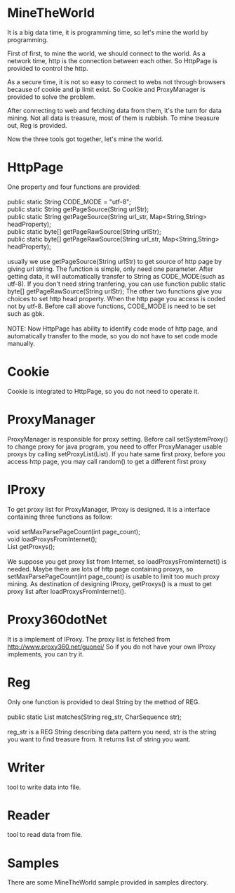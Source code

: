 # MineTheWorld
It is a big data time, it is programming time, so let's mine the world by programming.

First of first, to mine the world, we should connect to the world.
As a network time, http is the connection between each other.
So HttpPage is provided to control the http.

As a secure time, it is not so easy to connect to webs not through
browsers because of cookie and ip limit exist.
So Cookie and ProxyManager is provided to solve the problem.

After connecting to web and fetching data from them, it's the turn for data mining.
Not all data is treasure, most of them is rubbish.
To mine treasure out, Reg is provided.

Now the three tools got together, let's mine the world.

# HttpPage
One property and four functions are provided:<br/><br/>
  public static String CODE_MODE = "utf-8";<br/>
  public static String getPageSource(String urlStr);<br/>
  public static String getPageSource(String url_str, Map<String,String> headProperty);<br/>
  public static byte[] getPageRawSource(String urlStr);<br/>
  public static byte[] getPageRawSource(String url_str, Map<String,String> headProperty);<br/><br/>
usually we use getPageSource(String urlStr) to get source of http page by giving url string.
The function is simple, only need one parameter. After getting data, it will automatically
transfer to String as CODE_MODE(such as utf-8).
If you don't need string tranfering, you can use function
  public static byte[] getPageRawSource(String urlStr);
The other two functions give you choices to set http head property.
When the http page you access is coded not by utf-8. Before call above functions, CODE_MODE
is need to be set such as gbk.<br/><br/>
NOTE: Now HttpPage has ability to identify code mode of http page, and automatically transfer to
the mode, so you do not have to set code mode manually.

# Cookie
Cookie is integrated to HttpPage, so you do not need to operate it.

# ProxyManager
ProxyManager is responsible for proxy setting.
Before call setSystemProxy() to change proxy for java program, you need to offer ProxyManager
usable proxys by calling setProxyList(List<String>).
If you hate same first proxy, before you access http page, you may call random() to get a different
first proxy

# IProxy
To get proxy list for ProxyManager, IProxy is designed.
It is a interface containing three functions as follow:<br/><br/>
  void setMaxParsePageCount(int page_count);<br/>
  void loadProxysFromInternet();<br/>
  List<String> getProxys();<br/><br/>
We suppose you get proxy list from Internet, so loadProxysFromInternet() is needed.
Maybe there are lots of http page containing proxys, so setMaxParsePageCount(int page_count)
is usable to limit too much proxy mining.
As destination of designing IProxy, getProxys() is a must to get proxy list after loadProxysFromInternet().

# Proxy360dotNet
It is a implement of IProxy.
The proxy list is fetched from http://www.proxy360.net/guonei/
So if you do not have your own IProxy implements, you can try it.

# Reg
Only one function is provided to deal String by the method of REG.<br/><br/>
  public static List<String> matches(String reg_str, CharSequence str);<br/><br/>
reg_str is a REG String describing data pattern you need,
str is the string you want to find treasure from.
It returns list of string you want.

# Writer
tool to write data into file.

# Reader
tool to read data from file.

# Samples
There are some MineTheWorld sample provided in samples directory.
